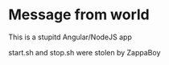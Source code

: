 # Message from world

This is a stupitd Angular/NodeJS app

start.sh and stop.sh were stolen by ZappaBoy 

